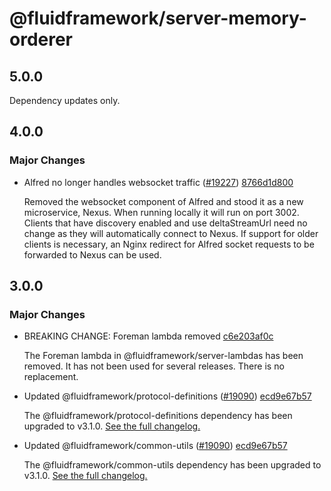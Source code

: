 # @fluidframework/server-memory-orderer

## 5.0.0

Dependency updates only.

## 4.0.0

### Major Changes

-   Alfred no longer handles websocket traffic ([#19227](https://github.com/microsoft/FluidFramework/issues/19227)) [8766d1d800](https://github.com/microsoft/FluidFramework/commits/8766d1d800b8e04c4000b36d794a729736f462ba)

    Removed the websocket component of Alfred and stood it as a new microservice, Nexus. When running locally it will run on port 3002. Clients that have discovery enabled and use deltaStreamUrl need no change as they will automatically connect to Nexus. If support for older clients is necessary, an Nginx redirect for Alfred socket requests to be forwarded to Nexus can be used.

## 3.0.0

### Major Changes

-   BREAKING CHANGE: Foreman lambda removed [c6e203af0c](https://github.com/microsoft/FluidFramework/commits/c6e203af0c4e1ed431d15b7e7892f7f8e3342b8b)

    The Foreman lambda in @fluidframework/server-lambdas has been removed. It has not been used for several releases. There
    is no replacement.

-   Updated @fluidframework/protocol-definitions ([#19090](https://github.com/microsoft/FluidFramework/issues/19090)) [ecd9e67b57](https://github.com/microsoft/FluidFramework/commits/ecd9e67b5748415ad93c6273047fdcca457b3a14)

    The @fluidframework/protocol-definitions dependency has been upgraded to v3.1.0.
    [See the full changelog.](https://github.com/microsoft/FluidFramework/blob/main/common/lib/protocol-definitions/CHANGELOG.md#310)

-   Updated @fluidframework/common-utils ([#19090](https://github.com/microsoft/FluidFramework/issues/19090)) [ecd9e67b57](https://github.com/microsoft/FluidFramework/commits/ecd9e67b5748415ad93c6273047fdcca457b3a14)

    The @fluidframework/common-utils dependency has been upgraded to v3.1.0.
    [See the full changelog.](https://github.com/microsoft/FluidFramework/blob/main/common/lib/common-utils/CHANGELOG.md#310)
